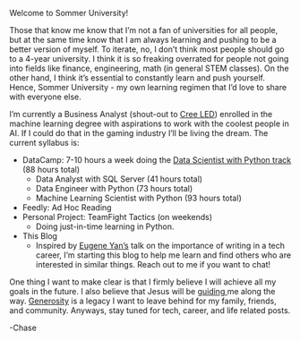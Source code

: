Welcome to Sommer University!

Those that know me know that I’m not a fan of universities for all people, but at the same time know that I am always learning and pushing to be a better version of myself. To iterate, no, I don’t think most people should go to a 4-year university. I think it is so freaking overrated for people not going into fields like finance, engineering, math (in general STEM classes). On the other hand, I think it’s essential to constantly learn and push yourself. Hence, Sommer University - my own learning regimen that I’d love to share with everyone else.

I’m currently a Business Analyst (shout-out to [Cree LED](https://cree-led.com/)) enrolled in the machine learning degree with aspirations to work with the coolest people in AI. If I could do that in the gaming industry I’ll be living the dream. The current syllabus is:



* DataCamp: 7-10 hours a week doing the [Data Scientist with Python track](https://app.datacamp.com/learn/career-tracks/data-scientist-with-python?version=5) (88 hours total)
    * Data Analyst with SQL Server (41 hours total)
    * Data Engineer with Python (73 hours total)
    * Machine Learning Scientist with Python (93 hours total)
* Feedly: Ad Hoc Reading 
* Personal Project: TeamFight Tactics (on weekends)
    * Doing just-in-time learning in Python.
* This Blog
    * Inspired by [Eugene Yan’s](https://eugeneyan.com/speaking/writing-for-a-tech-career/) talk on the importance of writing in a tech career, I’m starting this blog to help me learn and find others who are interested in similar things. Reach out to me if you want to chat!

One thing I want to make clear is that I firmly believe I will achieve all my goals in the future. I also believe that Jesus will be [guiding ](https://biblehub.com/niv/proverbs/16.htm)me along the way. [Generosity](https://biblehub.com/proverbs/28-27.htm) is a legacy I want to leave behind for my family, friends, and community. Anyways, stay tuned for tech, career, and life related posts.

-Chase